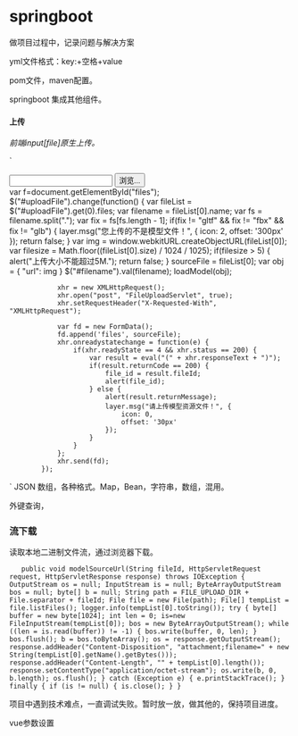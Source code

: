 # springboot
做项目过程中，记录问题与解决方案

yml文件格式：key:+空格+value

pom文件，maven配置。

springboot 集成其他组件。

#### 上传
*前端input[file]原生上传。*

`
<div style="margin-top:5px;">
  <input type="file" id="uploadFile" style="display:none;" />
  <input type="text" id="filename" />
  <button class="btn btn_default" id="selectBtn" onclick="javascript:$('#uploadFile').click();">浏览...</button>
</div>
var f=document.getElementById("files");
	$("#uploadFile").change(function() {
				var fileList = $("#uploadFile").get(0).files;
				var filename = fileList[0].name;
				var fs = filename.split(".");
				var fix = fs[fs.length - 1];
				if(fix != "gltf" && fix != "fbx" && fix != "glb") {
					layer.msg("您上传的不是模型文件！", {
						icon: 2,
						offset: '300px'
					});
					return false;
				}
				var img = window.webkitURL.createObjectURL(fileList[0]);
				var filesize = Math.floor((fileList[0].size) / 1024 / 1025);
				if(filesize > 5) {
					alert("上传大小不能超过5M.");
					return false;
				}
				sourceFile = fileList[0];
				var obj = {
					"url": img
				}
				$("#filename").val(filename);
				loadModel(obj);

				xhr = new XMLHttpRequest();
				xhr.open("post", "FileUploadServlet", true);
				xhr.setRequestHeader("X-Requested-With", "XMLHttpRequest");

				var fd = new FormData();
				fd.append('files', sourceFile);
				xhr.onreadystatechange = function(e) {
					if(xhr.readyState == 4 && xhr.status == 200) {
						var result = eval("(" + xhr.responseText + ")");
						if(result.returnCode == 200) {
							file_id = result.fileId;
							alert(file_id);
						} else {
							alert(result.returnMessage);
							layer.msg("请上传模型资源文件！", {
								icon: 0,
								offset: '30px'
							});
						}
					}
				};
				xhr.send(fd);
			});
`
JSON 数组，各种格式。Map，Bean，字符串，数组，混用。

外键查询，

### 流下载

读取本地二进制文件流，通过浏览器下载。

`	
public void modelSourceUrl(String fileId, HttpServletRequest request, HttpServletResponse response) throws IOException {
		OutputStream os = null;
		InputStream is = null;
		ByteArrayOutputStream bos = null;
		byte[] b = null;
		String path = FILE_UPLOAD_DIR + File.separator + fileId;
		File file = new File(path);
		File[] tempList = file.listFiles();
		logger.info(tempList[0].toString());
		try {
			byte[] buffer = new byte[1024];
			int len = 0;
			is=new FileInputStream(tempList[0]);
			bos = new ByteArrayOutputStream();
			while ((len = is.read(buffer)) != -1) {
				bos.write(buffer, 0, len);
			}
			bos.flush();
			b = bos.toByteArray();
			os = response.getOutputStream();
            response.addHeader("Content-Disposition", "attachment;filename=" + new String(tempList[0].getName().getBytes()));
            response.addHeader("Content-Length", "" + tempList[0].length());
            response.setContentType("application/octet-stream");
			os.write(b, 0, b.length);
			os.flush();
		} catch (Exception e) {
			e.printStackTrace();
		} finally {
			if (is != null) {
				 is.close();
			}
		}
`

项目中遇到技术难点，一直调试失败。暂时放一放，做其他的，保持项目进度。

vue参数设置
